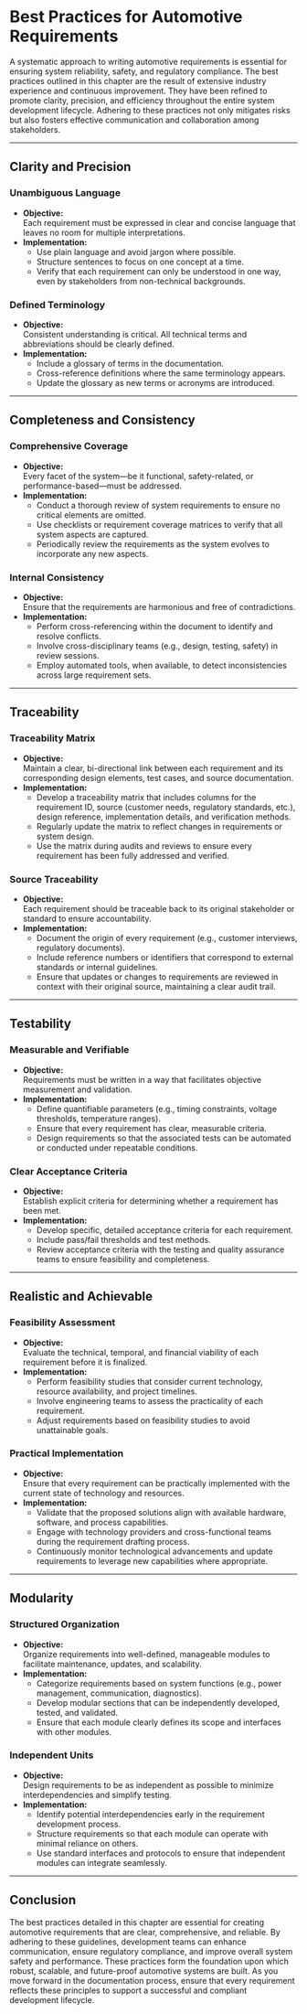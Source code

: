 # Best Practices for Automotive Requirements

A systematic approach to writing automotive requirements is essential for ensuring system reliability, safety, and regulatory compliance. The best practices outlined in this chapter are the result of extensive industry experience and continuous improvement. They have been refined to promote clarity, precision, and efficiency throughout the entire system development lifecycle. Adhering to these practices not only mitigates risks but also fosters effective communication and collaboration among stakeholders.

---

## Clarity and Precision

### **Unambiguous Language**
- **Objective:**  
  Each requirement must be expressed in clear and concise language that leaves no room for multiple interpretations.
- **Implementation:**  
  - Use plain language and avoid jargon where possible.
  - Structure sentences to focus on one concept at a time.
  - Verify that each requirement can only be understood in one way, even by stakeholders from non-technical backgrounds.

### **Defined Terminology**
- **Objective:**  
  Consistent understanding is critical. All technical terms and abbreviations should be clearly defined.
- **Implementation:**  
  - Include a glossary of terms in the documentation.
  - Cross-reference definitions where the same terminology appears.
  - Update the glossary as new terms or acronyms are introduced.

---

## Completeness and Consistency

### **Comprehensive Coverage**
- **Objective:**  
  Every facet of the system—be it functional, safety-related, or performance-based—must be addressed.
- **Implementation:**  
  - Conduct a thorough review of system requirements to ensure no critical elements are omitted.
  - Use checklists or requirement coverage matrices to verify that all system aspects are captured.
  - Periodically review the requirements as the system evolves to incorporate any new aspects.

### **Internal Consistency**
- **Objective:**  
  Ensure that the requirements are harmonious and free of contradictions.
- **Implementation:**  
  - Perform cross-referencing within the document to identify and resolve conflicts.
  - Involve cross-disciplinary teams (e.g., design, testing, safety) in review sessions.
  - Employ automated tools, when available, to detect inconsistencies across large requirement sets.

---

## Traceability

### **Traceability Matrix**
- **Objective:**  
  Maintain a clear, bi-directional link between each requirement and its corresponding design elements, test cases, and source documentation.
- **Implementation:**  
  - Develop a traceability matrix that includes columns for the requirement ID, source (customer needs, regulatory standards, etc.), design reference, implementation details, and verification methods.
  - Regularly update the matrix to reflect changes in requirements or system design.
  - Use the matrix during audits and reviews to ensure every requirement has been fully addressed and verified.

### **Source Traceability**
- **Objective:**  
  Each requirement should be traceable back to its original stakeholder or standard to ensure accountability.
- **Implementation:**  
  - Document the origin of every requirement (e.g., customer interviews, regulatory documents).
  - Include reference numbers or identifiers that correspond to external standards or internal guidelines.
  - Ensure that updates or changes to requirements are reviewed in context with their original source, maintaining a clear audit trail.

---

## Testability

### **Measurable and Verifiable**
- **Objective:**  
  Requirements must be written in a way that facilitates objective measurement and validation.
- **Implementation:**  
  - Define quantifiable parameters (e.g., timing constraints, voltage thresholds, temperature ranges).
  - Ensure that every requirement has clear, measurable criteria.
  - Design requirements so that the associated tests can be automated or conducted under repeatable conditions.

### **Clear Acceptance Criteria**
- **Objective:**  
  Establish explicit criteria for determining whether a requirement has been met.
- **Implementation:**  
  - Develop specific, detailed acceptance criteria for each requirement.
  - Include pass/fail thresholds and test methods.
  - Review acceptance criteria with the testing and quality assurance teams to ensure feasibility and completeness.

---

## Realistic and Achievable

### **Feasibility Assessment**
- **Objective:**  
  Evaluate the technical, temporal, and financial viability of each requirement before it is finalized.
- **Implementation:**  
  - Perform feasibility studies that consider current technology, resource availability, and project timelines.
  - Involve engineering teams to assess the practicality of each requirement.
  - Adjust requirements based on feasibility studies to avoid unattainable goals.

### **Practical Implementation**
- **Objective:**  
  Ensure that every requirement can be practically implemented with the current state of technology and resources.
- **Implementation:**  
  - Validate that the proposed solutions align with available hardware, software, and process capabilities.
  - Engage with technology providers and cross-functional teams during the requirement drafting process.
  - Continuously monitor technological advancements and update requirements to leverage new capabilities where appropriate.

---

## Modularity

### **Structured Organization**
- **Objective:**  
  Organize requirements into well-defined, manageable modules to facilitate maintenance, updates, and scalability.
- **Implementation:**  
  - Categorize requirements based on system functions (e.g., power management, communication, diagnostics).
  - Develop modular sections that can be independently developed, tested, and validated.
  - Ensure that each module clearly defines its scope and interfaces with other modules.

### **Independent Units**
- **Objective:**  
  Design requirements to be as independent as possible to minimize interdependencies and simplify testing.
- **Implementation:**  
  - Identify potential interdependencies early in the requirement development process.
  - Structure requirements so that each module can operate with minimal reliance on others.
  - Use standard interfaces and protocols to ensure that independent modules can integrate seamlessly.

---

## Conclusion

The best practices detailed in this chapter are essential for creating automotive requirements that are clear, comprehensive, and reliable. By adhering to these guidelines, development teams can enhance communication, ensure regulatory compliance, and improve overall system safety and performance. These practices form the foundation upon which robust, scalable, and future-proof automotive systems are built. As you move forward in the documentation process, ensure that every requirement reflects these principles to support a successful and compliant development lifecycle.